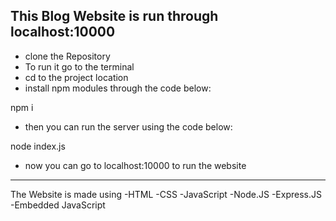 This Blog Website is run through localhost:10000
---------------------------------------------------------------------
* clone the Repository
* To run it go to the terminal
* cd to the project location
* install npm modules through the code below:
  
npm i 

* then you can run the server using the code below:
  
node index.js

* now you can go to localhost:10000 to run the website
---------------------------------------------------------------------

The Website is made using
-HTML
-CSS
-JavaScript
-Node.JS
-Express.JS
-Embedded JavaScript
